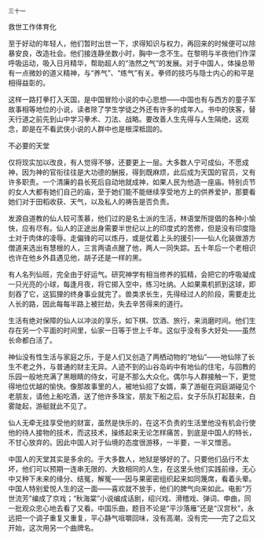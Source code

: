    三十一 

   救世工作体育化

   至于好动的年轻人，他们暂时出世一下，求得知识与权力，再回来的时候便可以除暴安良，改造社会。他们接连静坐数小时，胸中一念不生。在黎明与半夜他们作深呼吸运动，吸入日月精华，帮助超人的“浩然之气”的发展。对于中国人，体操总带有一点微妙的道义精神，与“养气”、“练气”有关。拳师的技巧与隐士内心的和平是相得益彰的。

   这样一路打拳打入天国，是中国冒险小说的中心思想——中国也有与西方的童子军故事相等地位的小说，读者除了学生学徒之外还有许多的成年人。书中的侠客，替天行道之前先到山中学习拳术、刀法、战略。要改善人生先得与人生隔绝，这观念，即是在不看武侠小说的人群中也是根深柢固的。

   不必要的天堂

   仅将现实加以改良，有人觉得不够，还要更上一层。大多数人宁可成仙，不愿成神，因为神的官衔往往是大功德的酬报，得到既麻烦，此后成为天国的官员，又有许多职责。一个清廉的县长死后自动地就成神，如果人民为他造一座庙。特别贞节的女人大都有她们自己的庙，至于她们能不能继续享受地方上的供养爱护，那要看她们对于田稻收获、天气，以及私人的祷告是否负责。

   发源自道教的仙人较可羡慕，他们过的是名士派的生活，林语堂所提倡的各种小愉快，应有尽有。仙人的正途出身需要半世纪以上的印度式的苦修，但是没有印度隐士对于肉体的凌辱。走偏锋的可以炼丹，或是仗着上头的援引——仙人化装做游方僧道来选出有慧根的人，三言两语点醒了他，两人一同失踪。五十年后一个老相识也许在他乡外县遇见他，胡子还是一样的黑。

   有人名列仙班，完全由于好运气。研究神学有相当修养的狐精，会把它的呼吸凝成一只光亮的小球，每逢月夜，将它掷入空中，练习吐纳。人如果乘机抓到这球，即刻吞了它，这狐狸的终身事业就完了。兽类求长生，先得经过人的阶段，需要走比人长的路，因此每每半路上被拦劫，失去辛苦得来的道行。

   生活有绝对保障的仙人以冲淡的享乐，如下棋、饮酒、旅行，来消磨时间。他们生存在另一个平面的时间里，仙家一日等于世上千年。这似乎没有多大好处——虽然长命都白活了。

   神仙没有性生活与家庭之乐，于是人们又创造了两栖动物的“地仙”——地仙除了长生不老之外，与普通的财主无异。人迹不到的山谷岛屿中有地仙的住宅，与回教的乐园一般地充满了黑眼睛的侍女，可是不那么大众化。偶尔与人群接触一下，更觉得地位优越的愉快。像那故事里的人，被地仙招了女婿，乘了游艇在洞庭湖碰见个老朋友，请他上船吃酒，送了他许多珠宝，朋友下船之后，女子乐队打起鼓来，白雾陡起，游艇就此不见了。

   仙人无牵无挂享受他的财富，虽然是快乐的，在这不负责的生活里他没有机会行使他的待人接物的技术，而这技术，操练起来无论怎样痛苦，到底是中国人的特长，不甘心放弃的。因此中国人对于仙境的态度很游移，一半要，一半又憎恶。

   中国人的天堂其实是多余的。于大多数人，地狱是够好的了。只要他们品行不太坏，他们可以预期一连串无限的、大致相同的人生，在这里头他们实践前缘，无心中又种下未来的缘分、结冤，解冤——因与果密密组织起来如同篾席，看着头晕。中国人特别爱悦人生的这一面——喜欢就不放手，他们的脾气向来如此。电影“万世流芳”编成了京戏；“秋海棠”小说编成话剧，绍兴戏、滑稽戏、弹词、申曲，同一批观众忠心地去看了又看。中国乐曲，题目不论是“平沙落雁”还是“汉宫秋”，永远把一个调子重复又重复，平心静气咀嚼回味，没有高潮，没有完——完了之后又开始，这次用另一个曲牌名。

